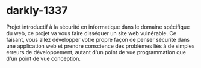 # darkly-1337

Projet introductif à la sécurité en informatique dans le domaine spécifique du web, ce projet va vous faire disséquer un site web vulnérable. Ce faisant, vous allez développer votre propre façon de penser sécurité dans une application web et prendre conscience des problèmes liés à de simples erreurs de développement, autant d'un point de vue programmation que d'un point de vue conception.
